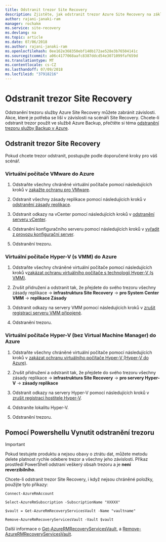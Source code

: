 ```yaml
---
title: Odstranit trezor Site Recovery
description: Zjistěte, jak odstranit trezor Azure Site Recovery na základě scénáře Site Recovery.
author: rajani-janaki-ram
manager: rochakm
ms.service: site-recovery
ms.devlang: na
ms.topic: article
ms.date: 07/06/2018
ms.author: rajani-janaki-ram
ms.openlocfilehash: 0ee162e368350ebf140b172ae528e3b76504141c
ms.sourcegitcommit: a06c4177068aafc8387ddcd54e3071099faf659d
ms.translationtype: MT
ms.contentlocale: cs-CZ
ms.lasthandoff: 07/09/2018
ms.locfileid: "37918216"
---
```

# <a name="delete-a-site-recovery-vault"></a>Odstranit trezor Site Recovery

Odstranění trezoru služby Azure Site Recovery můžete zabránit závislosti. Akce, které je potřeba se liší v závislosti na scénáři Site Recovery. Chcete-li odstranit trezor použít ve službě Azure Backup, přečtěte si téma [odstranění trezoru služby Backup v Azure](../backup/backup-azure-delete-vault.md).



## <a name="delete-a-site-recovery-vault"></a>Odstranit trezor Site Recovery 
Pokud chcete trezor odstranit, postupujte podle doporučené kroky pro váš scénář.

### <a name="vmware-vms-to-azure"></a>Virtuální počítače VMware do Azure

1. Odstraňte všechny chráněné virtuální počítače pomocí následujících kroků v [zakažte ochranu pro VMware](site-recovery-manage-registration-and-protection.md#disable-protection-for-a-vmware-vm-or-physical-server-vmware-to-azure).

2. Odstranit všechny zásady replikace pomocí následujících kroků v [odstranění zásady replikace](vmware-azure-set-up-replication.md#disassociate-or-delete-a-replication-policy).

3. Odstranit odkazy na vCenter pomocí následujících kroků v [odstranění serveru vCenter](vmware-azure-manage-vcenter.md#delete-a-vcenter-server).

4. Odstranění konfiguračního serveru pomocí následujících kroků v [vyřadit z provozu konfigurační server](vmware-azure-manage-configuration-server.md#delete-or-unregister-a-configuration-server).

5. Odstranění trezoru.


### <a name="hyper-v-vms-with-vmm-to-azure"></a>Virtuální počítače Hyper-V (s VMM) do Azure
1. Odstraňte všechny chráněné virtuální počítače pomocí následujících kroků v[zakázat ochranu virtuálního počítače s technologií Hyper-V (s VMM)](site-recovery-manage-registration-and-protection.md#disable-protection-for-a-hyper-v-virtual-machine-replicating-to-azure-using-the-system-center-vmm-to-azure-scenario).

2. Zrušit přidružení a odstranit tak, že přejdete do svého trezoru všechny zásady replikace -> **infrastruktura Site Recovery** -> **pro System Center VMM** -> **replikace Zásady**

3.  Odstranit odkazy na servery VMM pomocí následujících kroků v [zrušit registraci serveru VMM připojené](site-recovery-manage-registration-and-protection.md##unregister-a-vmm-server).

4.  Odstranění trezoru.

### <a name="hyper-v-vms-without-virtual-machine-manager-to-azure"></a>Virtuální počítače Hyper-V (bez Virtual Machine Manager) do Azure
1. Odstraňte všechny chráněné virtuální počítače pomocí následujících kroků v [zakázat ochranu virtuálního počítače Hyper-V (Hyper-V do Azure)](site-recovery-manage-registration-and-protection.md#disable-protection-for-a-hyper-v-virtual-machine-hyper-v-to-azure).

2. Zrušit přidružení a odstranit tak, že přejdete do svého trezoru všechny zásady replikace -> **infrastruktura Site Recovery** -> **pro servery Hyper-V** -> **zásady replikace**

3. Odstranit odkazy na servery Hyper-V pomocí následujících kroků v [zrušit registraci hostitele Hyper-V](site-recovery-manage-registration-and-protection.md#unregister-a-hyper-v-host-in-a-hyper-v-site).

4. Odstraníte lokalitu Hyper-V.

5. Odstranění trezoru.


## <a name="use-powershell-to-force-delete-the-vault"></a>Pomocí Powershellu Vynutit odstranění trezoru 

> [!Important]
> Pokud testujete produktu a nejsou obavy o ztrátu dat, můžete metodu delete platnost rychle odebere trezor a všechny jeho závislosti.
> Příkaz prostředí PowerShell odstraní veškerý obsah trezoru a je **není reverzibilního**.

Chcete-li odstranit trezor Site Recovery, i když nejsou chráněné položky, použijte tyto příkazy:

    Connect-AzureRmAccount

    Select-AzureRmSubscription -SubscriptionName "XXXXX"

    $vault = Get-AzureRmRecoveryServicesVault -Name "vaultname"

    Remove-AzureRmRecoveryServicesVault -Vault $vault

Další informace o [Get-AzureRMRecoveryServicesVault](https://docs.microsoft.com/en-us/powershell/module/azurerm.recoveryservices/get-azurermrecoveryservicesvault?view=azurermps-6.0.0), a [Remove-AzureRMRecoveryServicesVault](https://docs.microsoft.com/powershell/module/azurerm.recoveryservices/remove-azurermrecoveryservicesvault?view=azurermps-6.0.0).
